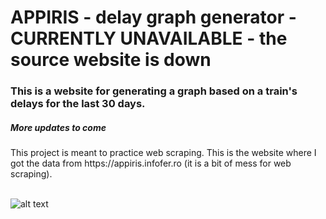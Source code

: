 <h1>APPIRIS - delay graph generator - CURRENTLY UNAVAILABLE - the source website is down</h1>
<h3>This is a website for generating a graph based on a train's delays for the last 30 days.</h3>
<h5>More updates to come</h5>
This project is meant to practice web scraping. This is the website where I got the data from https://appiris.infofer.ro (it is a bit of mess for web scraping).
<br> </br>

![alt text](https://i.imgur.com/JAjCio8.png)

